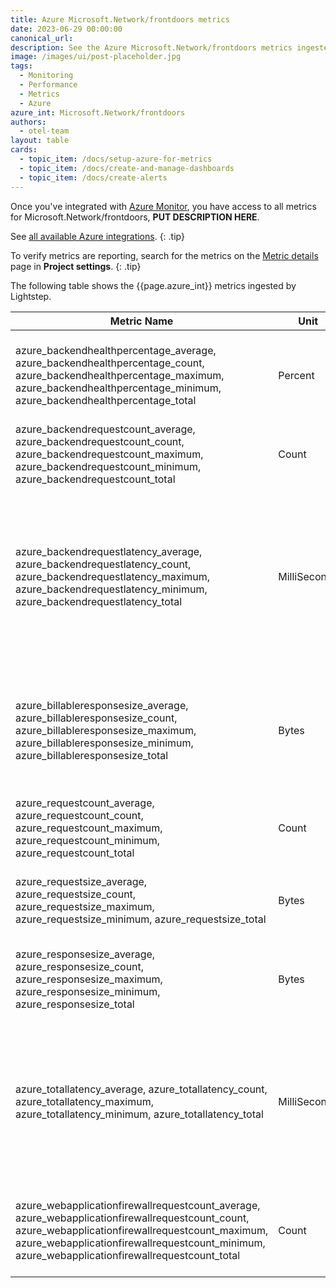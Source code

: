 ```yaml
---
title: Azure Microsoft.Network/frontdoors metrics
date: 2023-06-29 00:00:00
canonical_url:
description: See the Azure Microsoft.Network/frontdoors metrics ingested by Lightstep Observability
image: /images/ui/post-placeholder.jpg
tags:
  - Monitoring
  - Performance
  - Metrics
  - Azure
azure_int: Microsoft.Network/frontdoors
authors:
  - otel-team
layout: table
cards:
  - topic_item: /docs/setup-azure-for-metrics
  - topic_item: /docs/create-and-manage-dashboards
  - topic_item: /docs/create-alerts
---
```

Once you've integrated with [Azure Monitor](/docs/setup-azure-for-metrics), you have access to all metrics for Microsoft.Network/frontdoors, **PUT DESCRIPTION HERE**. 

See [all available Azure integrations](/docs/azure-metrics).
{: .tip}

To verify metrics are reporting, search for the metrics on the [Metric details](/docs/manage-metric-details) page in **Project settings**.
{: .tip}

The following table shows the {{page.azure_int}} metrics ingested by Lightstep.
<table class="table-aws">
<colgroup><col span="1" style="width: 35%;" /><col span="1" style="width: 15%;" /><col span="1" style="width: 35%;" /></colgroup>
  <thead>
    <th>Metric Name</th>
    <th>Unit</th>
    <th>Description</th>
  </thead>
  <tr>
    <td>azure_backendhealthpercentage_average, azure_backendhealthpercentage_count, azure_backendhealthpercentage_maximum, azure_backendhealthpercentage_minimum, azure_backendhealthpercentage_total</td>
    <td>Percent</td>
    <td>The percentage of successful health probes from the HTTP/S proxy to backends</td>
  </tr>
  <tr>
    <td>azure_backendrequestcount_average, azure_backendrequestcount_count, azure_backendrequestcount_maximum, azure_backendrequestcount_minimum, azure_backendrequestcount_total</td>
    <td>Count</td>
    <td>The number of requests sent from the HTTP/S proxy to backends</td>
  </tr>
  <tr>
    <td>azure_backendrequestlatency_average, azure_backendrequestlatency_count, azure_backendrequestlatency_maximum, azure_backendrequestlatency_minimum, azure_backendrequestlatency_total</td>
    <td>MilliSeconds</td>
    <td>The time calculated from when the request was sent by the HTTP/S proxy to the backend until the HTTP/S proxy received the last response byte from the backend</td>
  </tr>
  <tr>
    <td>azure_billableresponsesize_average, azure_billableresponsesize_count, azure_billableresponsesize_maximum, azure_billableresponsesize_minimum, azure_billableresponsesize_total</td>
    <td>Bytes</td>
    <td>The number of billable bytes (minimum 2KB per request) sent as responses from HTTP/S proxy to clients.</td>
  </tr>
  <tr>
    <td>azure_requestcount_average, azure_requestcount_count, azure_requestcount_maximum, azure_requestcount_minimum, azure_requestcount_total</td>
    <td>Count</td>
    <td>The number of client requests served by the HTTP/S proxy</td>
  </tr>
  <tr>
    <td>azure_requestsize_average, azure_requestsize_count, azure_requestsize_maximum, azure_requestsize_minimum, azure_requestsize_total</td>
    <td>Bytes</td>
    <td>The number of bytes sent as requests from clients to the HTTP/S proxy</td>
  </tr>
  <tr>
    <td>azure_responsesize_average, azure_responsesize_count, azure_responsesize_maximum, azure_responsesize_minimum, azure_responsesize_total</td>
    <td>Bytes</td>
    <td>The number of bytes sent as responses from HTTP/S proxy to clients</td>
  </tr>
  <tr>
    <td>azure_totallatency_average, azure_totallatency_count, azure_totallatency_maximum, azure_totallatency_minimum, azure_totallatency_total</td>
    <td>MilliSeconds</td>
    <td>The time calculated from when the client request was received by the HTTP/S proxy until the client acknowledged the last response byte from the HTTP/S proxy</td>
  </tr>
  <tr>
    <td>azure_webapplicationfirewallrequestcount_average, azure_webapplicationfirewallrequestcount_count, azure_webapplicationfirewallrequestcount_maximum, azure_webapplicationfirewallrequestcount_minimum, azure_webapplicationfirewallrequestcount_total</td>
    <td>Count</td>
    <td>The number of client requests processed by the Web Application Firewall</td>
  </tr>
</table>
